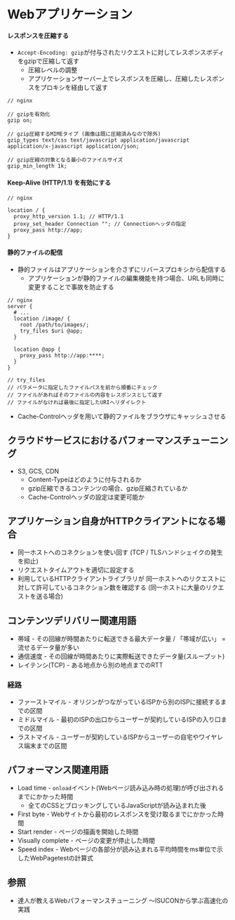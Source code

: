 # Webアプリケーション
#### レスポンスを圧縮する
- `Accept-Encoding: gzip`が付与されたリクエストに対してレスポンスボディをgzipで圧縮して返す
  - 圧縮レベルの調整
  - アプリケーションサーバー上でレスポンスを圧縮し、圧縮したレスポンスをプロキシを経由して返す

```
// nginx

// gzipを有効化
gzip on;

// gzip圧縮するMIMEタイプ (画像は既に圧縮済みなので除外)
gzip_types text/css text/javascript application/javascript application/x-javascript application/json;

// gzip圧縮の対象となる最小のファイルサイズ
gzip_min_length 1k;
```

#### Keep-Alive (HTTP/1.1) を有効にする

```
// nginx

location / {
  proxy_http_version 1.1; // HTTP/1.1
  proxy_set_header Connection ""; // Connectionヘッダの指定
  proxy_pass http://app;
}
```

#### 静的ファイルの配信
- 静的ファイルはアプリケーションを介さずにリバースプロキシから配信する
  - アプリケーションが静的ファイルの編集機能を持つ場合、URLも同時に変更することで事故を防止する

```
// nginx
server {
  # ...
  location /image/ {
    root /path/to/images/;
    try_files $uri @app;
  }

  location @app {
    proxy_pass http://app:****;
  }
}

// try_files
// パラメータに指定したファイルパスを前から順番にチェック
// ファイルがあればそのファイルの内容をレスポンスとして返す
// ファイルがなければ最後に指定したURIへリダイレクト
```

- Cache-Controlヘッダを用いて静的ファイルをブラウザにキャッシュさせる

## クラウドサービスにおけるパフォーマンスチューニング
- S3, GCS, CDN
  - Content-Typeはどのように付与されるか
  - gzip圧縮できるコンテンツの場合、gzip圧縮されているか
  - Cache-Controlヘッダの設定は変更可能か

## アプリケーション自身がHTTPクライアントになる場合
- 同一ホストへのコネクションを使い回す (TCP / TLSハンドシェイクの発生を抑止)
- リクエストタイムアウトを適切に設定する
- 利用しているHTTPクライアントライブラリが
  同一ホストへのリクエストに対して許可しているコネクション数を確認する
  (同一ホストに大量のリクエストを送る場合)

## コンテンツデリバリー関連用語
- 帯域 - その回線が時間あたりに転送できる最大データ量 / 「帯域が広い」 = 流せるデータ量が多い
- 通信速度 - その回線が時間あたりに実際転送できたデータ量(スループット)
- レイテンシ(TCP) - ある地点から別の地点までのRTT

### 経路
- ファーストマイル - オリジンがつながっているISPから別のISPに接続するまでの区間
- ミドルマイル - 最初のISPの出口からユーザーが契約しているISPの入り口までの区間
- ラストマイル - ユーザーが契約しているISPからユーザーの自宅やワイヤレス端末までの区間

## パフォーマンス関連用語
- Load time - `onload`イベント(Webページ読み込み時の処理)が呼び出されるまでにかかった時間
  - 全てのCSSとブロッキングしているJavaScriptが読み込まれた後
- First byte - Webサイトから最初のレスポンスを受け取るまでにかかった時間
- Start render - ページの描画を開始した時間
- Visually complete - ページの変更が停止した時間
- Speed index - Webページの各部分が読み込まれる平均時間をms単位で示したWebPagetestの計算式

## 参照
- 達人が教えるWebパフォーマンスチューニング 〜ISUCONから学ぶ高速化の実践
